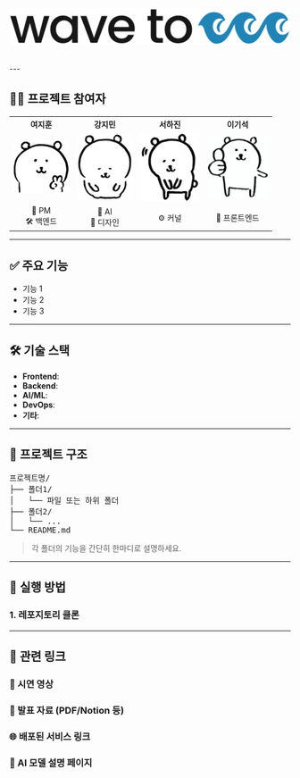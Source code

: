 
<p align="center">
  <img src="./assets/logo.png" alt="프로젝트 로고" width="600"/>
</p>

<br>
---

## 👩‍💻 프로젝트 참여자

<table>
  <tr align="center">
    <th>여지훈</th>
    <th>강지민</th>
    <th>서하진</th>
    <th>이기석</th>
  </tr>
  <tr align="center">
    <td><img src="./assets/jihun.JPG" width="100"/></td>
    <td><img src="./assets/jimin.JPG" width="100"/></td>
    <td><img src="./assets/hajin.JPG" width="105"/></td>
    <td><img src="./assets/gisuk.JPG" width="110"/></td>
  </tr>
  <tr align="center">
    <td>🌈 PM <br>🛠️ 백엔드</td>
    <td>🌳 AI<br/>🎨 디자인</td>
    <td>⚙️ 커널</td>
    <td>📱 프론트엔드</td>
  </tr>
</table>


---

## ✅ 주요 기능

- 기능 1
- 기능 2
- 기능 3

---

## 🛠 기술 스택

- **Frontend**: 
- **Backend**: 
- **AI/ML**: 
- **DevOps**: 
- **기타**: 

---

## 📁 프로젝트 구조

<pre>
프로젝트명/
├── 폴더1/
│   └── 파일 또는 하위 폴더
├── 폴더2/
│   └── ...
└── README.md
</pre>

> 각 폴더의 기능을 간단히 한마디로 설명하세요.

---

## 🚀 실행 방법

### 1. 레포지토리 클론

---

## 🔗 관련 링크

### 🎥 시연 영상
### 📄 발표 자료 (PDF/Notion 등)
### 🌐 배포된 서비스 링크
### 🧠 AI 모델 설명 페이지